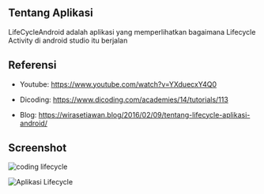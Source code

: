 Tentang Aplikasi
-------
LifeCycleAndroid  adalah aplikasi yang memperlihatkan bagaimana Lifecycle Activity di android studio itu berjalan


Referensi
---------
- Youtube: https://www.youtube.com/watch?v=YXduecxY4Q0

- Dicoding: https://www.dicoding.com/academies/14/tutorials/113

- Blog: https://wirasetiawan.blog/2016/02/09/tentang-lifecycle-aplikasi-android/


Screenshot
------------
![coding lifecycle](https://user-images.githubusercontent.com/50509675/63209760-87e34700-c10f-11e9-8934-eee67a2ef81d.png)

![Aplikasi Lifecycle](https://user-images.githubusercontent.com/50509675/63209883-b9104700-c110-11e9-9b75-c5572eddcfba.png)
